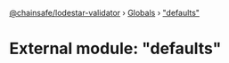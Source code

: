 [@chainsafe/lodestar-validator](../README.md) › [Globals](../globals.md) › ["defaults"](_defaults_.md)

# External module: "defaults"


